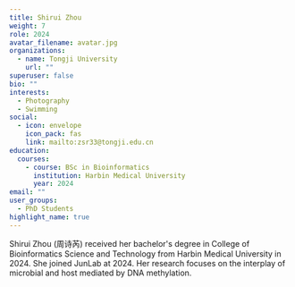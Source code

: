 ```yaml
---
title: Shirui Zhou
weight: 7
role: 2024
avatar_filename: avatar.jpg
organizations:
  - name: Tongji University
    url: ""
superuser: false
bio: ""
interests:
  - Photography
  - Swimming
social:
  - icon: envelope
    icon_pack: fas
    link: mailto:zsr33@tongji.edu.cn
education:
  courses:
    - course: BSc in Bioinformatics
      institution: Harbin Medical University
      year: 2024
email: ""
user_groups:
  - PhD Students
highlight_name: true
---
```

Shirui Zhou (周诗芮) received her bachelor's degree in College of Bioinformatics Science and Technology from Harbin Medical University in 2024. She joined JunLab at 2024. Her research focuses on the interplay of microbial and host mediated by DNA methylation.
